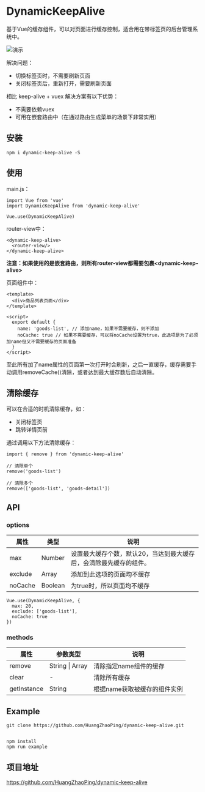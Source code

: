 # DynamicKeepAlive

基于Vue的缓存组件，可以对页面进行缓存控制，适合用在带标签页的后台管理系统中。

![演示](https://github.com/HuangZhaoPing/document-assets/blob/master/images/dynamic-keep-alive/test.gif?raw=true)

解决问题：

* 切换标签页时，不需要刷新页面
* 关闭标签页后，重新打开，需要刷新页面

相比 keep-alive + vuex 解决方案有以下优势：

* 不需要依赖vuex
* 可用在嵌套路由中（在通过路由生成菜单的场景下非常实用）

## 安装

    npm i dynamic-keep-alive -S

## 使用

main.js：

    import Vue from 'vue'
    import DynamicKeepAlive from 'dynamic-keep-alive'

    Vue.use(DynamicKeepAlive)

router-view中：

    <dynamic-keep-alive>
      <router-view/>
    </dynamic-keep-alive>

**注意：如果使用的是嵌套路由，则所有router-view都需要包裹\<dynamic-keep-alive\>**

页面组件中：

    <template>
      <div>商品列表页面</div>
    </template>

    <script>
      export default {
        name: 'goods-list', // 添加name，如果不需要缓存，则不添加
        noCache: true // 如果不需要缓存，可以将noCache设置为true，此选项是为了必须加name但又不需要缓存的页面准备
      }
    </script>

至此所有加了name属性的页面第一次打开时会刷新，之后一直缓存，缓存需要手动调用removeCache()清除，或者达到最大缓存数后自动清除。

## 清除缓存

可以在合适的时机清除缓存，如：

* 关闭标签页
* 跳转详情页前

通过调用以下方法清除缓存：

    import { remove } from 'dynamic-keep-alive'

    // 清除单个
    remove('goods-list')

    // 清除多个
    remove(['goods-list', 'goods-detail'])

## API

### options

| 属性 | 类型 | 说明 |
| ---- | ---- | ---- |
| max | Number | 设置最大缓存个数，默认20，当达到最大缓存后，会清除最先缓存的组件。|
| exclude | Array | 添加到此选项的页面均不缓存 |
| noCache | Boolean | 为true时，所以页面均不缓存 |

    Vue.use(DynamicKeepAlive, {
      max: 20,
      exclude: ['goods-list'],
      noCache: true
    })

### methods

| 属性 | 参数类型 | 说明 |
| ---- | ---- | ---- |
| remove | String \| Array | 清除指定name组件的缓存 |
| clear | - | 清除所有缓存 |
| getInstance | String | 根据name获取被缓存的组件实例 |

## Example

    git clone https://github.com/HuangZhaoPing/dynamic-keep-alive.git


    npm install
    npm run example

## 项目地址

<https://github.com/HuangZhaoPing/dynamic-keep-alive>
